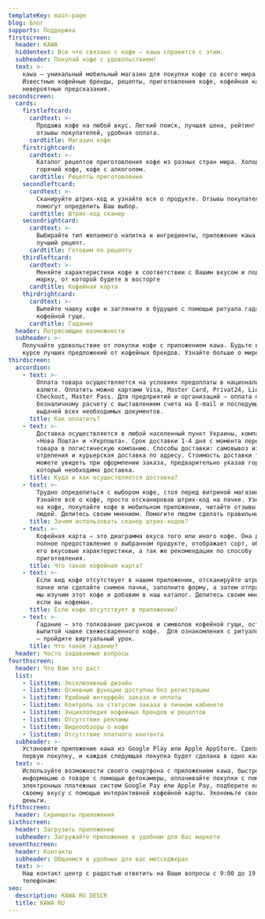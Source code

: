 ```yaml
---
templateKey: main-page
blog: Блог
supports: Поддержка
firstscreen:
  header: KAWA
  hiddentext: Все что связано с кофе – кawa справится с этим.
  subheader: Покупай кофе с удовольствием!
  text: >-
    кawa – уникальный мобильный магазин для покупки кофе со всего мира.
    Известные кофейные бренды, рецепты, приготовления кофе, кофейная карта,
    невероятные предсказания.
secondscreen:
  cards:
    firstleftcard:
      cardtext: >-
        Продажа кофе на любой вкус. Легкий поиск, лучшая цена, рейтинг кофе,
        отзывы покупателей, удобная оплата.
      cardtitle: Магазин кофе
    firstrightcard:
      cardtext: >-
        Каталог рецептов приготовления кофе из разных стран мира. Холодный,
        горячий кофе, кофе с алкоголем.
      cardtitle: Рецепты приготовления
    secondleftcard:
      cardtext: >-
        Сканируйте штрих-код и узнайте все о продукте. Отзывы покупателей
        помогут определить Ваш выбор.
      cardtitle: Штрих-код сканер
    secondrightcard:
      cardtext: >-
        Выбирайте тип желаемого напитка и ингредиенты, приложение кawa предложит
        лучший рецепт.
      cardtitle: Готовим по рецепту
    thirdleftcard:
      cardtext: >-
        Меняйте характеристики кофе в соответствии с Вашим вкусом и подберите
        марку, от которой будете в восторге
      cardtitle: Кофейная карта
    thirdrightcard:
      cardtext: >-
        Выпейте чашку кофе и загляните в будущее с помощью ритуала гадания на
        кофейной гуще.
      cardtitle: Гадание
  header: Потрясающие возможности
  subheader: >-
    Получайте удовольствие от покупки кофе с приложением кawa. Будьте всегда в
    курсе лучших предложений от кофейных брендов. Узнайте больше о мире кофе.
thirdscreen:
  accordion:
    - text: >-
        Оплата товара осуществляется на условиях предоплаты в национальной
        валюте. Оплатить можно картами Visa, Master Card, Privat24, LiqPay, Visa
        Checkout, Master Pass. Для предприятий и организаций – оплата по
        безналичному расчету с выставлением счета на E-mail и последующей
        выдачей всех необходимых документов.
      title: Как оплатить?
    - text: >-
        Доставка осуществляется в любой населенный пункт Украины, компаниями
        «Нова Пошта» и «Укрпошта». Срок доставки 1-4 дня с момента передачи
        товара в логистическую компанию. Способы доставки: самовывоз из
        отделения и курьерская доставка по адресу. Стоимость доставки товара, Вы
        можете увидеть при оформлении заказа, предварительно указав город, в
        который необходима доставка.
      title: Куда и как осуществляется доставка?
    - text: >-
        Трудно определиться с выбором кофе, стоя перед витриной магазина?
        Узнайте всё о кофе, просто отсканировав штрих-код на пачке. Узнайте цену
        на кофе, покупайте кофе в мобильном приложении, читайте отзывы других
        людей. Делитесь своим мнением. Помогите людям сделать правильный выбор.
      title: Зачем использовать сканер штрих-кодов?
    - text: >-
        Кофейная карта – это диаграмма вкуса того или иного кофе. Она дает
        полное предоставление о выбранном продукте, отображает сорт, обжарку и
        его вкусовые характеристики, а так же рекомендации по способу
        приготовления.
      title: Что такое кофейная карта?
    - text: >-
        Если вид кофе отсутствует в нашем приложении, отсканируйте штрих-код на
        пачке или сделайте снимок пачки, заполните форму, а затем отправьте нам,
        мы изучим этот кофе и добавим в наш каталог. Делитесь своим мнением,
        если вы кофеман.
      title: Если кофе отсутствует в приложении?
    - text: >-
        Гадание – это толкование рисунков и символов кофейной гущи, оставшейся в
        выпитой чашке свежесваренного кофе.  Для ознакомления с ритуалом гадания
        – пройдите виртуальный урок.
      title: Что такое гадание?
  header: Часто задаваемые вопросы
fourthscreen:
  header: Что Вам это даст
  list:
    - listitem: Эксклюзивный дизайн
    - listitem: Основные функции доступны без регистрации
    - listitem: Удобный интерфейс заказа и оплаты
    - listitem: Контроль за статусом заказа в личном кабинете
    - listitem: Энциклопедия кофейных брендов и рецептов
    - listitem: Отсутствие рекламы
    - listitem: Видеообзоры о кофе
    - listitem: Отсутствие платного контента
  subheader: >-
    Установите приложение кawa из Google Play или Apple AppStore. Сделайте
    первую покупку, и каждая следующая покупка будет сделана в одно касание.
  text: >-
    Используйте возможности своего смартфона с приложением кawa, быстро находите
    информацию о товаре с помощью фотокамеры, оплачивайте покупки с помощью
    электронных платежных систем Google Pay или Apple Pay, подберите кофе по
    своему вкусу с помощью интерактивной кофейной карты. Экономьте свое время и
    деньги.
fifthscreen:
  header: Скриншоты приложения
sixthscreen:
  header: Загрузить приложение
  subheader: Загружайте приложение в удобном для Вас маркете
seventhscreen:
  header: Контакты
  subheader: Общаемся в удобных для вас месседжерах
  text: >-
    Наш контакт центр с радостью ответить на Ваши вопросы с 9:00 до 19:00 по
    телефонам:
seo:
  description: KAWA RU DESCR
  title: KAWA RU
---
```


